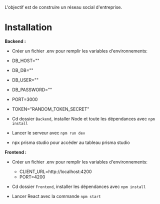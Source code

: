 L'objectif est de construire un réseau social d'entreprise.

# Installation

**Backend :**
- Créer un fichier .env pour remplir les variables d'environnements:
 - DB_HOST=""
 - DB_DB=""
 - DB_USER=""
 - DB_PASSWORD=""
 - PORT=3000
 - TOKEN="RANDOM_TOKEN_SECRET"

- Cd dossier `Backend`, installer Node et toute les dépendances avec `npm install`
- Lancer le serveur avec `npm run dev`
- npx prisma studio pour accéder au tableau prisma studio 


**Frontend :**
- Créer un fichier .env pour remplir les variables d'environnements:
  - CLIENT_URL=http://localhost:4200
  - PORT=4200

- Cd dossier `Frontend`, installer les dépendances avec `npm install`
- Lancer React avec la commande `npm start`
